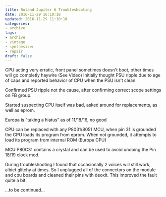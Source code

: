 ```yaml
---
title: Roland Jupiter 6 Troubleshooting
date: 2016-11-29 16:10:18
updated: 2016-11-29 11:10:18
categories:
- archive
tags:
- archive
- vintage
- synthesizer
- repair
draft: false
---
```


CPU acting very erratic, front panel sometimes doesn't boot, other times will go completly haywire (See Video)
Initially thought PSU ripple due to age of caps and reported behavior of CPU when the PSU isn't clean.

Confirmed PSU ripple not the cause, after confirming correct scope settings on FB group.

Started suspecting CPU itself was bad, asked around for replacements, as well as eprom.

Europa is "taking a hiatus" as of 11/18/16, no good

CPU can be replaced with any P8031/8051 MCU, when pin 31 is grounded the CPU loads its program from eprom.
When not grounded, it attempts to load its program from internal ROM (Europa CPU)

MCU P80C31 contains a crystal and can be used to avoid undoing the Pin 18/19 clock mod.

During troubleshooting I found that occasionally 2 voices will still work, albiet glitchy at times. So I unplugged all
of the connectors on the module and cpu boards and cleaned their pins with deoxit. This improved the fault quite a bit.


...to be continued...